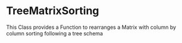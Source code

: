 # TreeMatrixSorting
This Class provides a Function to rearranges a Matrix with column by column sorting following a tree schema
